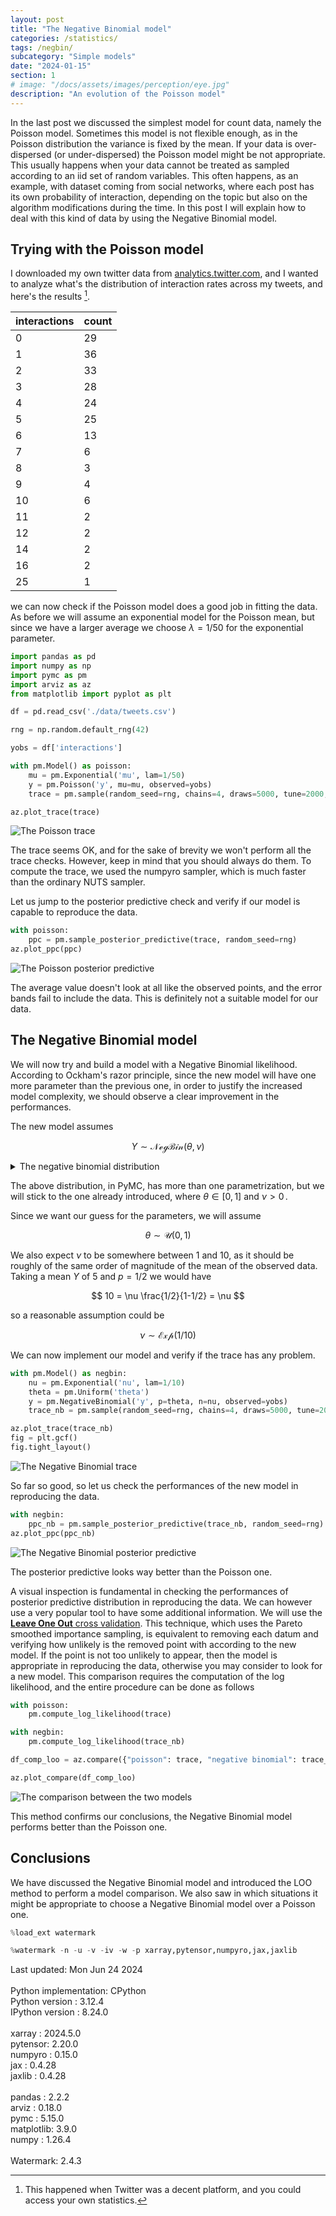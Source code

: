 ```yaml
---
layout: post
title: "The Negative Binomial model"
categories: /statistics/
tags: /negbin/
subcategory: "Simple models"
date: "2024-01-15"
section: 1
# image: "/docs/assets/images/perception/eye.jpg"
description: "An evolution of the Poisson model"
---
```


In the last post we discussed the simplest model for count data, namely
the Poisson model.
Sometimes this model is not flexible enough, as in the Poisson distribution
the variance is fixed by the mean.
If your data is over-dispersed (or under-dispersed) the Poisson model
might be not appropriate. This usually happens when your data cannot be treated
as sampled according to an iid set of random variables.
This often happens, as an example, with dataset coming from social networks,
where each post has its own probability of interaction, depending on the
topic but also on the algorithm modifications during the time.
In this post I will explain how to deal with this kind of data
by using the Negative Binomial model.

## Trying with the Poisson model

I downloaded my own twitter data from [analytics.twitter.com](https://analytics.twitter.com),
and I wanted to analyze what's the distribution of interaction
rates across my tweets, and here's the results [^1].

[^1]: This happened when Twitter was a decent platform, and you could access your own statistics.

| interactions | count |
|--------------|-------|
| 0            | 29    |
| 1            | 36    |
| 2            | 33    |
| 3            | 28    |
| 4            | 24    |
| 5            | 25    |
| 6            | 13    |
| 7            | 6     |
| 8            | 3     |
| 9            | 4     |
| 10           | 6     |
| 11           | 2     |
| 12           | 2     |
| 14           | 2     |
| 16           | 2     |
| 25           | 1     |


we can now check if the Poisson model does a good job in fitting the data.
As before we will assume an exponential model for the Poisson mean,
but since we have a larger average we choose $\lambda=1/50$ for the exponential
parameter.

```python
import pandas as pd
import numpy as np
import pymc as pm
import arviz as az
from matplotlib import pyplot as plt

df = pd.read_csv('./data/tweets.csv')

rng = np.random.default_rng(42)

yobs = df['interactions']

with pm.Model() as poisson:
    mu = pm.Exponential('mu', lam=1/50)
    y = pm.Poisson('y', mu=mu, observed=yobs)
    trace = pm.sample(random_seed=rng, chains=4, draws=5000, tune=2000, nuts_sampler='numpyro')

az.plot_trace(trace)
```

![The Poisson trace](/docs/assets/images/statistics/negbin/trace_poisson.webp)

The trace seems OK, and for the sake of brevity we won't perform all the
trace checks. However, keep in mind that you should always do them.
To compute the trace, we used the numpyro sampler, which is much
faster than the ordinary NUTS sampler.

Let us jump to the posterior predictive check and verify if our model
is capable to reproduce the data.

```python
with poisson:
    ppc = pm.sample_posterior_predictive(trace, random_seed=rng)
az.plot_ppc(ppc)
```

![The Poisson posterior predictive](/docs/assets/images/statistics/negbin/ppc_poisson.webp)

The average value doesn't look at all like the observed points, and the error
bands fail to include the data.
This is definitely not a suitable model for our data.

## The Negative Binomial model

We will now try and build a model with a Negative Binomial likelihood.
According to Ockham's razor principle, since
the new model will have one more parameter than the previous one,
in order to justify the increased model complexity, we should
observe a clear improvement in the performances.

The new model assumes

$$
Y \sim \mathcal{NegBin}(\theta, \nu)
$$


<details class="math-details">
<summary> The negative binomial distribution</summary>
<div class="math-details-detail">

Given a set of i.i.d. Bernoulli random variables $X_i$
having success probability $p\,,$
the negative binomial model describes the number of failures $x \in \mathbb{N}$ before you get
a fixed number of successes $n>0\,.$

$$
p(x | n, p) \propto p^n (1-p)^x
$$

We must now count the number of possible ways to rearrange the events.
The last event is, by construction, a success. Therefore, we
have that the number of possible ways to get $x$ failures
out of $n+x-1$ events is $\binom{n+x-1}{x}\,,$
so
$$
p(x | n, p) = \binom{x+n-1}{x} p^n (1-p)^x\,.
$$

The parameter $n$ should, in principle, be integer.
We can however extend the definition of the negative binomial
distribution by means of the Gamma function

$$
p(x | n, p) = \frac{\Gamma(x+n)}{\Gamma(x+1)\Gamma(n)} p^n (1-p)^x\,.
$$

The parameter $p$ must belong to the $[0, 1]$ interval, and it can be parametrized as

$$
p = \frac{\mu}{\mu+n}  \,, \mu \geq 0\,.
$$

When $n=1$ the negative binomial is also known as the geometric distribution, and this distribution
has

$$
p(x | p) = p (1-p)^x\,.
$$

This distribution has expected value

$$
\begin{align}
\mathbb{E}_{geom}[X] = & \sum_{x=0}^\infty x p (1-p)^x = p \left(\sum_{x=1}^\infty   x q^x\right)_{q=1-p}
=  p  \left(q \sum_{x=0}^\infty   x q^{x-1}\right)_{q=1-p} \\
 = & p \left(q \frac{\partial}{\partial q} \sum_{x=0}^\infty   q^{x}\right)_{q=1-p} 
= p \left(q \frac{\partial}{\partial q} \frac{1}{1-q} \right)_{q=1-p} 
= p \left( \frac{q}{(1-q)^2}\right)_{q=1-p} \\= & p \frac{1-p}{p^2} = \frac{1-p}{p}
\end{align}
$$

Since the negative binomial with a general $n$ can be seen as the sum of $n$ independent
geometric random variables, it is straightforward to get

$$
\mathbb{E}[X] = n \frac{1-p}{p}\,.
$$

In the same way we can calculate

$$
Var[X] = n \frac{1-p}{p^2}\,.
$$

</div>
</details>


The above distribution, in PyMC, has more than one parametrization,
but we will stick to the one already introduced,
where $\theta \in [0, 1]$ and $\nu > 0\,.$

Since we want our guess for the parameters, we will assume

$$
\theta \sim \mathcal{U}(0, 1)
$$

We also expect $\nu$ to be somewhere between 1 and 10, as it should be roughly of
the same order of magnitude of the mean of the observed data.
Taking a mean $Y$ of 5 and $p=1/2$ we would have

$$
10 = \nu \frac{1/2}{1-1/2} = \nu
$$

so a reasonable assumption could be

$$
\nu \sim \mathcal{Exp}(1/10)
$$

We can now implement our model and verify if the trace has any problem.

```python
with pm.Model() as negbin:
    nu = pm.Exponential('nu', lam=1/10)
    theta = pm.Uniform('theta')
    y = pm.NegativeBinomial('y', p=theta, n=nu, observed=yobs)
    trace_nb = pm.sample(random_seed=rng, chains=4, draws=5000, tune=2000, nuts_sampler='numpyro')

az.plot_trace(trace_nb)
fig = plt.gcf()
fig.tight_layout()
```

![The Negative Binomial trace](/docs/assets/images/statistics/negbin/trace_nb.webp)

So far so good, so let us check the performances of the new model in reproducing
the data.

```python
with negbin:
    ppc_nb = pm.sample_posterior_predictive(trace_nb, random_seed=rng)
az.plot_ppc(ppc_nb)
```

![The Negative Binomial posterior predictive](/docs/assets/images/statistics/negbin/ppc_nb.webp)

The posterior predictive looks way better than the Poisson one.

A visual inspection is fundamental in checking the performances of posterior predictive
distribution in reproducing the data.
We can however use a very popular tool to have some additional information.
We will use the [**Leave One Out** cross validation](https://arxiv.org/abs/1507.04544).
This technique, which uses the Pareto smoothed importance sampling,
is equivalent to removing each datum
and verifying how unlikely is the removed point with according to the new model.
If the point is not too unlikely to appear, then the model is appropriate
in reproducing the data, otherwise you may consider to look for a new model.
This comparison requires the computation of the log likelihood,
and the entire procedure can be done as follows

```python
with poisson:
    pm.compute_log_likelihood(trace)

with negbin:
    pm.compute_log_likelihood(trace_nb)

df_comp_loo = az.compare({"poisson": trace, "negative binomial": trace_nb})

az.plot_compare(df_comp_loo)
```

![The comparison between the two models](/docs/assets/images/statistics/negbin/plot_loo.webp)

This method confirms our conclusions, the Negative Binomial model
performs better than the Poisson one.

## Conclusions

We have discussed the Negative Binomial model and introduced the LOO method
to perform a model comparison.
We also saw in which situations it might be appropriate to choose a Negative
Binomial model over a Poisson one.

```python
%load_ext watermark
```

```python
%watermark -n -u -v -iv -w -p xarray,pytensor,numpyro,jax,jaxlib
```

<div class="code">
Last updated: Mon Jun 24 2024
<br>
<br>
Python implementation: CPython
<br>
Python version       : 3.12.4
<br>
IPython version      : 8.24.0
<br>
<br>
xarray  : 2024.5.0
<br>
pytensor: 2.20.0
<br>
numpyro : 0.15.0
<br>
jax     : 0.4.28
<br>
jaxlib  : 0.4.28
<br>
<br>
pandas    : 2.2.2
<br>
arviz     : 0.18.0
<br>
pymc      : 5.15.0
<br>
matplotlib: 3.9.0
<br>
numpy     : 1.26.4
<br>
<br>
Watermark: 2.4.3
<br>
</div>